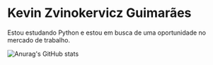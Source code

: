 
# Kevin Zvinokervicz Guimarães

Estou estudando Python e estou em busca de uma oportunidade no mercado de trabalho.

![Anurag's GitHub stats](https://github-readme-stats.vercel.app/api?username=Kevin-Zvinokervicz-Guimaraes&show_icons=true&theme=vision-friendly-dark)

